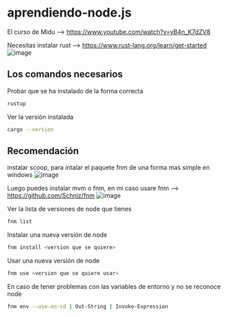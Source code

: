 # aprendiendo-node.js

El curso de Midu --> https://www.youtube.com/watch?v=yB4n_K7dZV8

Necesitas instalar rust --> https://www.rust-lang.org/learn/get-started
![image](https://github.com/Allan19Prieto/aprendiendo-node.js/assets/47021762/8e5e0cfc-c08b-4286-bf80-0008c2e78065)

## Los comandos necesarios
Probar que se ha instalado de la forma correcta
```bash 
rustup
```

Ver la versión instalada
```bash 
cargo --version
```

## Recomendación
instalar scoop, para intalar el paquete fnm de una forma mas simple en windows
![image](https://tecnonucleous.com/2021/05/23/como-instalar-scoop-en-windows/)

Luego puedes instalar mvm o fnm,
en mi caso usare fnm --> https://github.com/Schniz/fnm
![image](https://github.com/Allan19Prieto/aprendiendo-node.js/assets/47021762/a84aea5f-f64d-48d2-97bd-189c985868f9)

Ver la lista de versiones de node que tienes
```bash 
fnm list
```

Instalar una nueva versión de node
```bash 
fnm install <version que se quiere>
```

Usar una nueva versión de node
```bash 
fnm use <version que se quiere usar>

```
En caso de tener problemas con las variables de entorno
y no se reconoce node
```bash 
fnm env --use-on-cd | Out-String | Invoke-Expression
```
